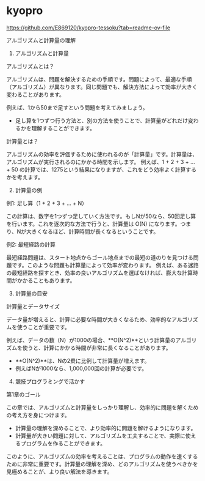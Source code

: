 # kyopro
https://github.com/E869120/kyopro-tessoku?tab=readme-ov-file

アルゴリズムと計算量の理解

1. アルゴリズムと計算量

アルゴリズムとは？

アルゴリズムは、問題を解決するための手順です。問題によって、最適な手順（アルゴリズム）が異なります。同じ問題でも、解決方法によって効率が大きく変わることがあります。

例えば、1から50まで足すという問題を考えてみましょう。

- 足し算を1つずつ行う方法と、別の方法を使うことで、計算量がどれだけ変わるかを理解することができます。

計算量とは？

アルゴリズムの効率を評価するために使われるのが「計算量」です。計算量は、アルゴリズムが実行されるのにかかる時間を示します。
例えば、1 + 2 + 3 + … + 50 の計算では、1275という結果になりますが、これをどう効率よく計算するかを考えます。

2. 計算量の例

例1: 足し算（1 + 2 + 3 + … + N）

この計算は、数字を1つずつ足していく方法です。もしNが50なら、50回足し算を行います。これを逐次的な方法で行うと、計算量は O(N) になります。つまり、Nが大きくなるほど、計算時間が長くなるということです。

例2: 最短経路の計算

最短経路問題は、スタート地点からゴール地点までの最短の道のりを見つける問題です。このような問題も計算量によって効率が変わります。
例えば、ある迷路の最短経路を探すとき、効率の良いアルゴリズムを選ばなければ、膨大な計算時間がかかることもあります。

3. 計算量の目安

計算量とデータサイズ

データ量が増えると、計算に必要な時間が大きくなるため、効率的なアルゴリズムを使うことが重要です。

例えば、データの数（N）が1000の場合、**O(N^2)**という計算量のアルゴリズムを使うと、計算にかかる時間が非常に長くなることがあります。

- **O(N^2)**は、Nの2乗に比例して計算量が増えます。
- 例えばNが1000なら、1,000,000回の計算が必要です。

4. 競技プログラミングで活かす

第1章のゴール

この章では、アルゴリズムと計算量をしっかり理解し、効率的に問題を解くための考え方を身につけます。

- 計算量の理解を深めることで、より効率的に問題を解けるようになります。
- 計算量が大きい問題に対して、アルゴリズムを工夫することで、実際に使えるプログラムを作ることができます。

このように、アルゴリズムの効率を考えることは、プログラムの動作を速くするために非常に重要です。計算量の理解を深め、どのアルゴリズムを使うべきかを見極めることが、より良い解法を導きます。
